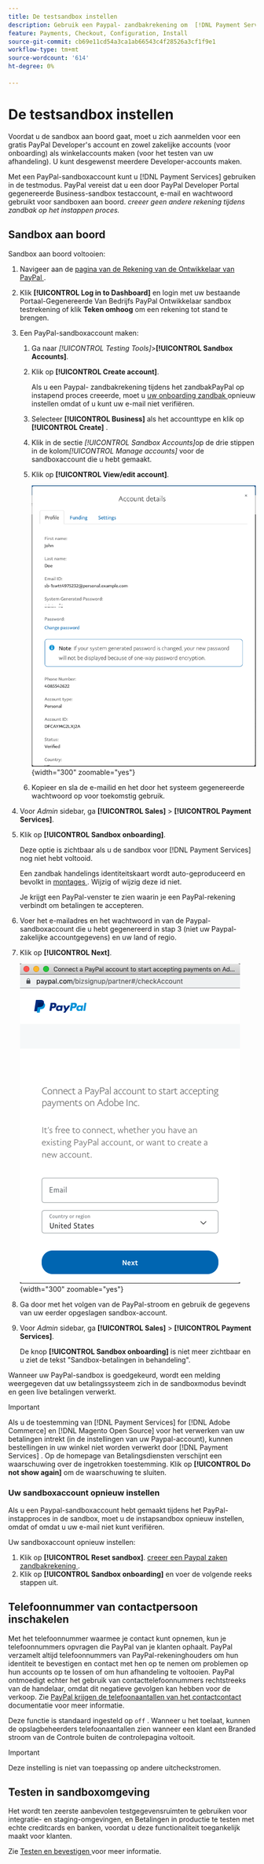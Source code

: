 ```yaml
---
title: De testsandbox instellen
description: Gebruik een Paypal- zandbakrekening om  [!DNL Payment Services]  op testwijze te gebruiken.
feature: Payments, Checkout, Configuration, Install
source-git-commit: cb69e11cd54a3ca1ab66543c4f28526a3cf1f9e1
workflow-type: tm+mt
source-wordcount: '614'
ht-degree: 0%

---
```


# De testsandbox instellen

Voordat u de sandbox aan boord gaat, moet u zich aanmelden voor een gratis PayPal Developer&#39;s account en zowel zakelijke accounts (voor onboarding) als winkelaccounts maken (voor het testen van uw afhandeling). U kunt desgewenst meerdere Developer-accounts maken.

Met een PayPal-sandboxaccount kunt u [!DNL Payment Services] gebruiken in de testmodus. PayPal vereist dat u een door PayPal Developer Portal gegenereerde Business-sandbox testaccount, e-mail en wachtwoord gebruikt voor sandboxen aan boord. *creeer geen andere rekening tijdens zandbak op het instappen proces.*

## Sandbox aan boord

Sandbox aan boord voltooien:

1. Navigeer aan de [ pagina van de Rekening van de Ontwikkelaar van PayPal ](https://developer.paypal.com/developer/accounts/).
1. Klik **[!UICONTROL Log in to Dashboard]** en login met uw bestaande Portaal-Gegenereerde Van Bedrijfs PayPal Ontwikkelaar sandbox testrekening of klik **Teken omhoog** om een rekening tot stand te brengen.
1. Een PayPal-sandboxaccount maken:
   1. Ga naar _[!UICONTROL Testing Tools]_>**[!UICONTROL Sandbox Accounts]**.
   1. Klik op **[!UICONTROL Create account]**.

      Als u een Paypal- zandbakrekening tijdens het zandbakPayPal op instapend proces creeerde, moet u [ uw onboarding zandbak ](#reset-your-sandbox-account) opnieuw instellen omdat of u kunt uw e-mail niet verifiëren.

   1. Selecteer **[!UICONTROL Business]** als het accounttype en klik op **[!UICONTROL Create]** .
   1. Klik in de sectie _[!UICONTROL Sandbox Accounts]_&#x200B;op de drie stippen in de kolom&#x200B;_[!UICONTROL Manage accounts]_ voor de sandboxaccount die u hebt gemaakt.
   1. Klik op **[!UICONTROL View/edit account]**.

      ![ PayPal - Mening/geef zandbakrekening uit ](assets/onboarding-viewedit-sandbox.png){width="300" zoomable="yes"}

   1. Kopieer en sla de e-mailid en het door het systeem gegenereerde wachtwoord op voor toekomstig gebruik.

1. Voor _Admin_ sidebar, ga **[!UICONTROL Sales]** > **[!UICONTROL Payment Services]**.
1. Klik op **[!UICONTROL Sandbox onboarding]**.

   Deze optie is zichtbaar als u de sandbox voor [!DNL Payment Services] nog niet hebt voltooid.

   Een zandbak handelings identiteitskaart wordt auto-geproduceerd en bevolkt in [ montages ](settings.md). Wijzig of wijzig deze id niet.

   Je krijgt een PayPal-venster te zien waarin je een PayPal-rekening verbindt om betalingen te accepteren.

1. Voer het e-mailadres en het wachtwoord in van de Paypal-sandboxaccount die u hebt gegenereerd in stap 3 (niet uw Paypal-zakelijke accountgegevens) en uw land of regio.
1. Klik op **[!UICONTROL Next]**.

   ![ PayPal - Connect PayPal-rekening voor betalingen ](assets/paypal-connectacct.png){width="300" zoomable="yes"}

1. Ga door met het volgen van de PayPal-stroom en gebruik de gegevens van uw eerder opgeslagen sandbox-account.
1. Voor _Admin_ sidebar, ga **[!UICONTROL Sales]** > **[!UICONTROL Payment Services]**.

   De knop **[!UICONTROL Sandbox onboarding]** is niet meer zichtbaar en u ziet de tekst &quot;Sandbox-betalingen in behandeling&quot;.

Wanneer uw PayPal-sandbox is goedgekeurd, wordt een melding weergegeven dat uw betalingssysteem zich in de sandboxmodus bevindt en geen live betalingen verwerkt.

>[!IMPORTANT]
>
>Als u de toestemming van [!DNL Payment Services] for [!DNL Adobe Commerce] en [!DNL Magento Open Source] voor het verwerken van uw betalingen intrekt (in de instellingen van uw Paypal-account), kunnen bestellingen in uw winkel niet worden verwerkt door [!DNL Payment Services] . Op de homepage van Betalingsdiensten verschijnt een waarschuwing over de ingetrokken toestemming. Klik op **[!UICONTROL Do not show again]** om de waarschuwing te sluiten.

### Uw sandboxaccount opnieuw instellen

Als u een Paypal-sandboxaccount hebt gemaakt tijdens het PayPal-instapproces in de sandbox, moet u de instapsandbox opnieuw instellen, omdat of omdat u uw e-mail niet kunt verifiëren.

Uw sandboxaccount opnieuw instellen:

1. Klik op **[!UICONTROL Reset sandbox]**. [ creeer een Paypal zaken zandbakrekening ](https://developer.paypal.com/docs/api-basics/sandbox/accounts/#create-a-business-sandbox-account).
1. Klik op **[!UICONTROL Sandbox onboarding]** en voer de volgende reeks stappen uit.

## Telefoonnummer van contactpersoon inschakelen

Met het telefoonnummer waarmee je contact kunt opnemen, kun je telefoonnummers opvragen die PayPal van je klanten ophaalt. PayPal verzamelt altijd telefoonnummers van PayPal-rekeninghouders om hun identiteit te bevestigen en contact met hen op te nemen om problemen op hun accounts op te lossen of om hun afhandeling te voltooien. PayPal ontmoedigt echter het gebruik van contacttelefoonnummers rechtstreeks van de handelaar, omdat dit negatieve gevolgen kan hebben voor de verkoop. Zie [ PayPal krijgen de telefoonaantallen van het contactcontact ](https://www.sandbox.paypal.com/businessmanage/preferences/website) documentatie voor meer informatie.

Deze functie is standaard ingesteld op `off` . Wanneer u het toelaat, kunnen de opslagbeheerders telefoonaantallen zien wanneer een klant een Branded stroom van de Controle buiten de controlepagina voltooit.

>[!IMPORTANT]
>
>Deze instelling is niet van toepassing op andere uitcheckstromen.

## Testen in sandboxomgeving

Het wordt ten zeerste aanbevolen testgegevensruimten te gebruiken voor integratie- en staging-omgevingen, en Betalingen in productie te testen met echte creditcards en banken, voordat u deze functionaliteit toegankelijk maakt voor klanten.

Zie [ Testen en bevestigen ](test-validate.md) voor meer informatie.
